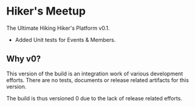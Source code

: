 Hiker's Meetup
==================================================

The Ultimate Hiking Hiker's Platform v0.1.

- Added Unit tests for Events & Members.

Why v0?
-----------

This version of the build is an integration work of various development efforts.
There are no tests, documents or release related artifacts for this version.

The build is thus versioned 0 due to the lack of release related efforts.